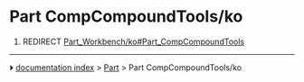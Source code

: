 # Part CompCompoundTools/ko
1.  REDIRECT [Part_Workbench/ko#Part_CompCompoundTools](Part_Workbench/ko#Part_CompCompoundTools.md)



---
⏵ [documentation index](../README.md) > [Part](Part_Workbench.md) > Part CompCompoundTools/ko
